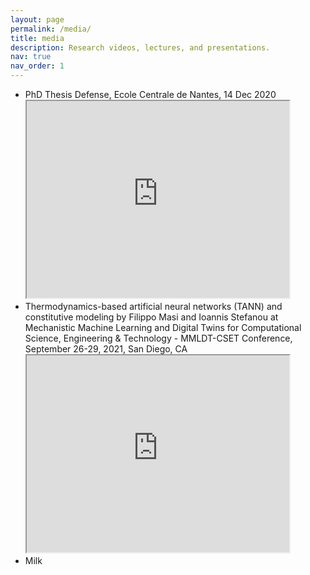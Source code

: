 ```yaml
---
layout: page
permalink: /media/
title: media
description: Research videos, lectures, and presentations.
nav: true
nav_order: 1
---
```

<!-- _pages/publications.md -->


<ul>
  <li>PhD Thesis Defense, Ecole Centrale de Nantes, 14 Dec 2020
  <iframe width="420" height="315" src="https://www.youtube.com/embed/9EzR6C18zWk">
  </iframe> </li>
  <li>Thermodynamics-based artificial neural networks (TANN) and constitutive modeling by Filippo Masi and Ioannis Stefanou at Mechanistic Machine Learning and Digital Twins for Computational Science, Engineering & Technology - MMLDT-CSET Conference, September 26-29, 2021, San Diego, CA

  <iframe width="420" height="315" src="https://www.youtube.com/embed/p6UJ03P6LUY">
  </iframe></li>
  <li>Milk</li>
</ul>
